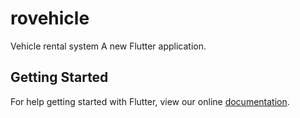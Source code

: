 # rovehicle

Vehicle rental system
A new Flutter application.

## Getting Started

For help getting started with Flutter, view our online
[documentation](https://flutter.io/).
